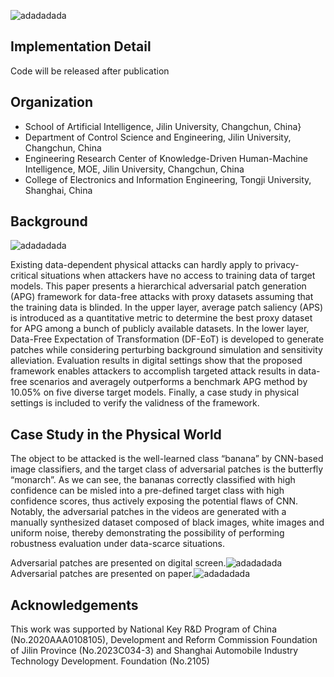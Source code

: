 ![adadadada](https://github.com/liujiawei725/Data-Free-APG-Framework/blob/main/assets/logo.png)

## Implementation Detail
Code will be released after publication  

## Organization
* School of Artificial Intelligence, Jilin University, Changchun, China}
* Department of Control Science and Engineering, Jilin University, Changchun, China
* Engineering Research Center of Knowledge-Driven Human-Machine Intelligence, MOE, Jilin University, Changchun, China
* College of Electronics and Information Engineering, Tongji University, Shanghai, China

## Background
![adadadada](https://github.com/liujiawei725/Data-Free-APG-Framework/blob/main/assets/DF-APG.png)

Existing data-dependent physical attacks can hardly apply to privacy-critical situations when attackers have no access to training data of target models. This paper presents a hierarchical adversarial patch generation (APG) framework for data-free attacks with proxy datasets assuming that the training data is blinded. In the upper layer, average patch saliency (APS) is introduced as a quantitative metric to determine the best proxy dataset for APG among a bunch of publicly available datasets. In the lower layer, Data-Free Expectation of Transformation (DF-EoT) is developed to generate patches while considering perturbing background simulation and sensitivity alleviation. Evaluation results in digital settings show that the proposed framework enables attackers to accomplish targeted attack results in data-free scenarios and averagely outperforms a benchmark APG method by 10.05\% on five diverse target models. Finally, a case study in physical settings is included to verify the validness of the framework.


## Case Study in the Physical World

The object to be attacked is the well-learned class “banana” by CNN-based image classifiers, and the target class of adversarial patches is the butterfly “monarch”. As we can see, the bananas correctly classified with high confidence can be misled into a pre-defined target class with high confidence scores, thus actively exposing the potential flaws of CNN. Notably, the adversarial patches in the videos are generated with a manually synthesized dataset composed of black images, white images and uniform noise, thereby demonstrating the possibility of performing robustness evaluation under data-scarce situations.


Adversarial patches are presented on digital screen.![adadadada](https://github.com/liujiawei725/Data-Free-APG-Framework/blob/main/assets/digital_screen.gif)
Adversarial patches are presented on paper.![adadadada](https://github.com/liujiawei725/Data-Free-APG-Framework/blob/main/assets/paper.gif)


## Acknowledgements 
This work was supported by National Key R&D Program of China (No.2020AAA0108105), Development and Reform Commission Foundation of Jilin Province (No.2023C034-3) and Shanghai Automobile Industry Technology Development.
Foundation (No.2105)
